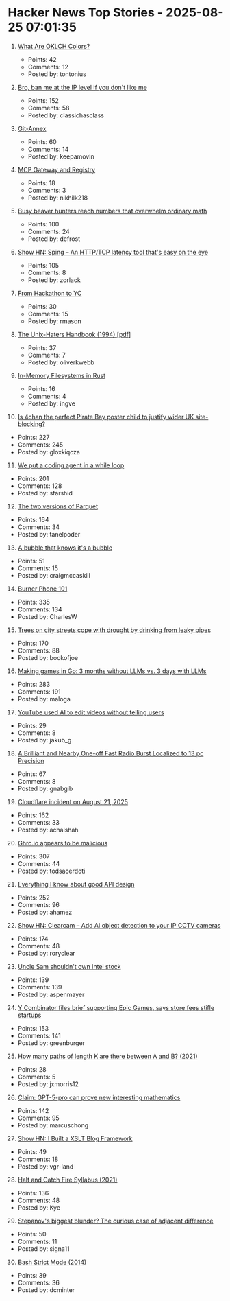 # Hacker News Top Stories - 2025-08-25 07:01:35

1. [What Are OKLCH Colors?](https://jakub.kr/components/oklch-colors)
   - Points: 42
   - Comments: 12
   - Posted by: tontonius

2. [Bro, ban me at the IP level if you don't like me](https://boston.conman.org/2025/08/21.1)
   - Points: 152
   - Comments: 58
   - Posted by: classichasclass

3. [Git-Annex](https://git-annex.branchable.com/)
   - Points: 60
   - Comments: 14
   - Posted by: keepamovin

4. [MCP Gateway and Registry](https://github.com/IBM/mcp-context-forge)
   - Points: 18
   - Comments: 3
   - Posted by: nikhilk218

5. [Busy beaver hunters reach numbers that overwhelm ordinary math](https://www.quantamagazine.org/busy-beaver-hunters-reach-numbers-that-overwhelm-ordinary-math-20250822/)
   - Points: 100
   - Comments: 24
   - Posted by: defrost

6. [Show HN: Sping – An HTTP/TCP latency tool that's easy on the eye](https://dseltzer.gitlab.io/sping/docs/)
   - Points: 105
   - Comments: 8
   - Posted by: zorlack

7. [From Hackathon to YC](https://www.producthunt.com/p/april-yc-s25/from-hackathon-to-yc)
   - Points: 30
   - Comments: 15
   - Posted by: rmason

8. [The Unix-Haters Handbook (1994) [pdf]](https://simson.net/ref/ugh.pdf)
   - Points: 37
   - Comments: 7
   - Posted by: oliverkwebb

9. [In-Memory Filesystems in Rust](https://andre.arko.net/2025/08/18/in-memory-filesystems-in-rust/)
   - Points: 16
   - Comments: 4
   - Posted by: ingve

10. [Is 4chan the perfect Pirate Bay poster child to justify wider UK site-blocking?](https://torrentfreak.com/uk-govt-finds-ideal-pirate-bay-poster-boy-to-sell-blocking-of-non-pirate-sites-250824/)
   - Points: 227
   - Comments: 245
   - Posted by: gloxkiqcza

11. [We put a coding agent in a while loop](https://github.com/repomirrorhq/repomirror/blob/main/repomirror.md)
   - Points: 201
   - Comments: 128
   - Posted by: sfarshid

12. [The two versions of Parquet](https://www.jeronimo.dev/the-two-versions-of-parquet/)
   - Points: 164
   - Comments: 34
   - Posted by: tanelpoder

13. [A bubble that knows it's a bubble](https://craigmccaskill.com/ai-bubble-history)
   - Points: 51
   - Comments: 15
   - Posted by: craigmccaskill

14. [Burner Phone 101](https://rebeccawilliams.info/burner-phone-101/)
   - Points: 335
   - Comments: 134
   - Posted by: CharlesW

15. [Trees on city streets cope with drought by drinking from leaky pipes](https://www.newscientist.com/article/2487804-trees-on-city-streets-cope-with-drought-by-drinking-from-leaky-pipes/)
   - Points: 170
   - Comments: 88
   - Posted by: bookofjoe

16. [Making games in Go: 3 months without LLMs vs. 3 days with LLMs](https://marianogappa.github.io/software/2025/08/24/i-made-two-card-games-in-go/)
   - Points: 283
   - Comments: 191
   - Posted by: maloga

17. [YouTube used AI to edit videos without telling users](https://www.bbc.com/future/article/20250822-youtube-is-using-ai-to-edit-videos-without-permission)
   - Points: 29
   - Comments: 8
   - Posted by: jakub_g

18. [A Brilliant and Nearby One-off Fast Radio Burst Localized to 13 pc Precision](https://iopscience.iop.org/article/10.3847/2041-8213/adf62f)
   - Points: 67
   - Comments: 8
   - Posted by: gnabgib

19. [Cloudflare incident on August 21, 2025](https://blog.cloudflare.com/cloudflare-incident-on-august-21-2025/)
   - Points: 162
   - Comments: 33
   - Posted by: achalshah

20. [Ghrc.io appears to be malicious](https://bmitch.net/blog/2025-08-22-ghrc-appears-malicious/)
   - Points: 307
   - Comments: 44
   - Posted by: todsacerdoti

21. [Everything I know about good API design](https://www.seangoedecke.com/good-api-design/)
   - Points: 252
   - Comments: 96
   - Posted by: ahamez

22. [Show HN: Clearcam – Add AI object detection to your IP CCTV cameras](https://github.com/roryclear/clearcam)
   - Points: 174
   - Comments: 48
   - Posted by: roryclear

23. [Uncle Sam shouldn't own Intel stock](https://www.wsj.com/opinion/uncle-sam-shouldnt-own-intel-stock-ccd6986d)
   - Points: 139
   - Comments: 139
   - Posted by: aspenmayer

24. [Y Combinator files brief supporting Epic Games, says store fees stifle startups](https://www.macrumors.com/2025/08/21/y-combinator-epic-games-amicus-brief/)
   - Points: 153
   - Comments: 141
   - Posted by: greenburger

25. [How many paths of length K are there between A and B? (2021)](https://horace.io/walks)
   - Points: 28
   - Comments: 5
   - Posted by: jxmorris12

26. [Claim: GPT-5-pro can prove new interesting mathematics](https://twitter.com/SebastienBubeck/status/1958198661139009862)
   - Points: 142
   - Comments: 95
   - Posted by: marcuschong

27. [Show HN: I Built a XSLT Blog Framework](https://vgr.land/content/posts/20250821.xml)
   - Points: 49
   - Comments: 18
   - Posted by: vgr-land

28. [Halt and Catch Fire Syllabus (2021)](https://bits.ashleyblewer.com/halt-and-catch-fire-syllabus/)
   - Points: 136
   - Comments: 48
   - Posted by: Kye

29. [Stepanov's biggest blunder? The curious case of adjacent difference](https://mmapped.blog/posts/43-stepanovs-biggest-blunder)
   - Points: 50
   - Comments: 11
   - Posted by: signa11

30. [Bash Strict Mode (2014)](http://redsymbol.net/articles/unofficial-bash-strict-mode/)
   - Points: 39
   - Comments: 36
   - Posted by: dcminter

